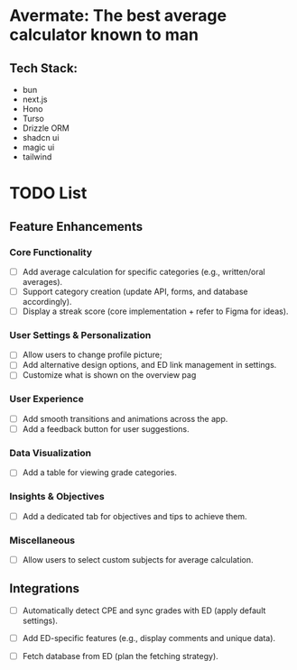 # Avermate: The best average calculator known to man

## Tech Stack:

- bun
- next.js
- Hono
- Turso
- Drizzle ORM
- shadcn ui
- magic ui
- tailwind


# TODO List

## Feature Enhancements
### Core Functionality
- [ ] Add average calculation for specific categories (e.g., written/oral averages).
- [ ] Support category creation (update API, forms, and database accordingly).
- [ ] Display a streak score (core implementation + refer to Figma for ideas).

### User Settings & Personalization
- [ ] Allow users to change profile picture;
- [ ] Add alternative design options, and ED link management in settings.
- [ ] Customize what is shown on the overview pag

### User Experience
- [ ] Add smooth transitions and animations across the app.
- [ ] Add a feedback button for user suggestions.

### Data Visualization
- [ ] Add a table for viewing grade categories.
      
### Insights & Objectives
- [ ] Add a dedicated tab for objectives and tips to achieve them.
      
### Miscellaneous
- [ ] Allow users to select custom subjects for average calculation.

## Integrations
- [ ] Automatically detect CPE and sync grades with ED (apply default settings).
- [ ] Add ED-specific features (e.g., display comments and unique data).
- [ ] Fetch database from ED (plan the fetching strategy).

